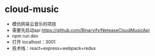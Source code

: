 # cloud-music
+ 模仿网易云音乐的项目
+ 需要先启动api https://github.com/Binaryify/NeteaseCloudMusicApi
+ npm run dev
+ 打开 localhost：3001
+ 技术栈：react+express+webpack+redux
